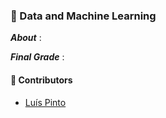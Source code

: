 ### :pushpin: Data and Machine Learning

***About*** : 

***Final Grade*** : 

#### :handshake: Contributors 
- [Luís Pinto](https://github.com/L-Pinto)
